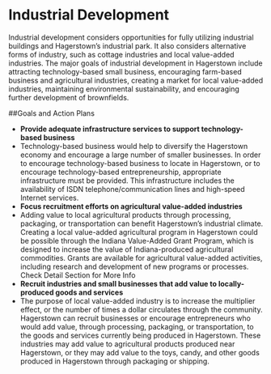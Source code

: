 # Industrial Development

Industrial development considers opportunities for fully utilizing industrial buildings and Hagerstown’s industrial park.  It also considers alternative forms of industry, such as cottage industries and local value-added industries.  The major goals of industrial development in Hagerstown include attracting technology-based small business, encouraging farm-based business and agricultural industries, creating a market for local value-added industries, maintaining environmental sustainability, and encouraging further development of brownfields.

##Goals and Action Plans

-	**Provide adequate infrastructure services to support technology-based business**
  -	Technology-based business would help to diversify the Hagerstown economy and encourage a large number of smaller businesses. In order to encourage technology-based business to locate in Hagerstown, or to encourage technology-based entrepreneurship, appropriate infrastructure must be provided.  This infrastructure includes the availability of ISDN telephone/communication lines and high-speed Internet services.
-	**Focus recruitment efforts on agricultural value-added industries**
  -	Adding value to local agricultural products through processing, packaging, or transportation can benefit Hagerstown’s industrial climate. Creating a local value-added agricultural program in Hagerstown could be possible through the Indiana Value-Added Grant Program, which is designed to increase the value of Indiana-produced agricultural commodities.  Grants are available for agricultural value-added activities, including research and development of new programs or processes.  Check Detail Section for More Info
-	**Recruit industries and small businesses that add value to locally-produced goods and services**
  -	The purpose of local value-added industry is to increase the multiplier effect, or the number of times a dollar circulates through the community. Hagerstown can recruit businesses or encourage entrepreneurs who would add value, through processing, packaging, or transportation, to the goods and services currently being produced in Hagerstown. These industries may add value to agricultural products produced near Hagerstown, or they may add value to the toys, candy, and other goods produced in Hagerstown through packaging or shipping.

